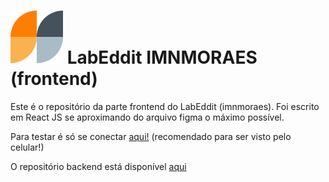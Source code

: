 # ![logo](labeddit.png)  LabEddit IMNMORAES (frontend)



Este é o repositório da parte frontend do LabEddit (imnmoraes). Foi escrito em React JS se aproximando do arquivo figma o máximo possível.

Para testar é só se conectar [aqui!](https://labeddit-imnmoraes.surge.sh/) (recomendado para ser visto pelo celular!)

O repositório backend está disponível [aqui](https://github.com/imnmoraes/labbedit_backend)
